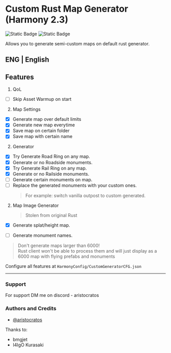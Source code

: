# Custom Rust Map Generator (Harmony 2.3)
![Static Badge](https://img.shields.io/badge/Harmony-2.3-blue?style=for-the-badge)
![Static Badge](https://img.shields.io/github/license/hammzat/HarmonyCustomGenerator?label=license&style=for-the-badge)

Allows you to generate semi-custom maps on default rust generator.
## ENG | English
 ## Features

1. QoL
- [ ] Skip Asset Warmup on start

2. Map Settings
- [x] Generate map over default limits
- [x] Generate new map everytime
- [x] Save map on certain folder
- [x] Save map with certain name
  
2. Generator
- [x] Try Generate Road Ring on any map.
- [x] Generate or no Roadside monuments.
- [x] Try Generate Rail Ring on any map.
- [x] Generate or no Railside monuments.
- [ ] Generate certain monuments on map.
- [ ] Replace the generated monuments with your custom ones.
    > For example: switch vanilla outpost to custom generated.

2. Map Image Generator
   > Stolen from original Rust
- [x] Generate splat/height map.
- [ ] Generate monument names.


> Don't generate maps larger than 6000!  
> Rust client won't be able to process them and will just display as a 6000 map with flying prefabs and monuments

Configure all features at `HarmonyConfig/CustomGeneratorCFG.json`

------
### Support
For support DM me on discord - aristocratos
### Authors and Credits
- [@aristocratos](https://github.com/hammzat)

Thanks to:
- bmgjet
- I4IgO Kurasaki

